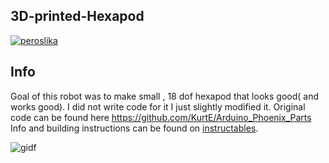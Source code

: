 ## 3D-printed-Hexapod

[![peroslika](https://user-images.githubusercontent.com/30388414/41651045-da065c62-747f-11e8-8b54-8c49339c4c88.jpg)](https://www.youtube.com/watch?v=POgCWFzcNkg)

## Info
Goal of this robot was to make small , 18 dof hexapod that looks good( and works good).
I did not write code for it I just slightly modified it.
Original code can be found here https://github.com/KurtE/Arduino_Phoenix_Parts
Info and building instructions can be found on [instructables](https://www.instructables.com/id/3D-Printed-18DOF-Hexapod/).

![gidf](https://user-images.githubusercontent.com/30388414/41651405-ccbb13bc-7480-11e8-8871-db87475be7c5.gif)


